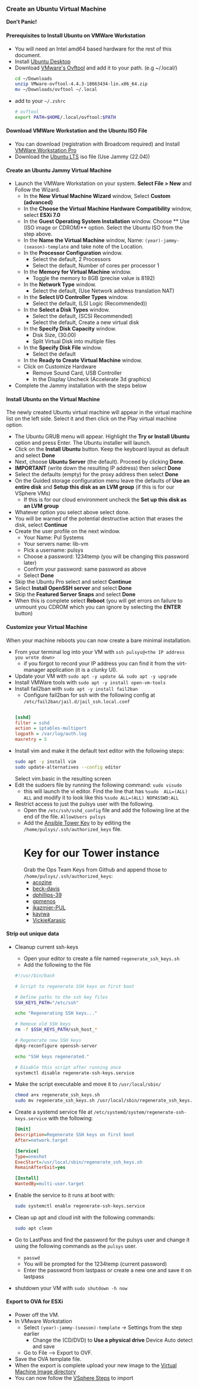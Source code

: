 ### Create an Ubuntu Virtual Machine

**Don't Panic!**

#### Prerequisites to Install Ubuntu on VMWare Workstation

  * You will need an Intel amd64 based hardware for the rest of this document.
  * Install [Ubuntu Desktop](https://ubuntu.com/download/desktop)
  * Download [VMware's Ovftool](https://github.com/rgl/ovftool-binaries) and add it to your path. (e.g ~/.local/)
    ```bash
    cd ~/Downloads
    unzip VMware-ovftool-4.4.3-18663434-lin.x86_64.zip
    mv ~/Downloads/ovftool ~/.local
    ```
  * add to your `~/.zshrc`
    ```bash
    # ovftool
    export PATH=$HOME/.local/ovftool:$PATH
    ```


#### Download VMWare Workstation and the Ubuntu ISO File

  * You can download (registration with Broadcom required) and Install [VMWare Workstation Pro](https://www.vmware.com/products/desktop-hypervisor/workstation-and-fusion)
  * Download the [Ubuntu LTS](https://ubuntu.com/download/server) iso file (Use Jammy (22.04))

#### Create an Ubuntu Jammy Virtual Machine

  * Launch the VMWare Workstation on your system. **Select File > New** and Follow the Wizard.
    * In the **New Virtual Machine Wizard** window, Select **Custom (advanced)**
    * In the **Choose the Virtual Machine Hardware Compatibility** window, select **ESXi 7.0**
    * In the **Guest Operating System Installation** window. Choose ** Use (ISO image or CDROM)** option. Select the Ubuntu ISO from the step above.
    * In the **Name the Virtual Machine** window, Name: `(year)-jammy-(season)-template` and take note of the Location.
    * In the **Processor Configuration** window.
      * Select the default, 2 Processors
      * Select the default, Number of cores per processor 1
    * In the **Memory for Virtual Machine** window.
      * Toggle the memory to 8GB (precise value is 8192)
    * In the **Network Type** window.
      * Select the default, (Use Network address translation NAT)
    * In the **Select I/O Controller Types** window.
      * Select the default, (LSI Logic (Recommended))
    * In the **Select a Disk Types** window.
      * Select the default, (SCSI Recommended)
      * Select the default, Create a new virtual disk
    * In the **Specify Disk Capacity** window.
      * Disk Size, (30.00)
      * Split Virtual Disk into multiple files
    * In the **Specify Disk File** window.
      * Select the default
     * In the **Ready to Create Virtual Machine** window.
      * Click on Customize Hardware
        * Remove Sound Card, USB Controller
        * In the Display Uncheck (Accelerate 3d graphics) 
  * Complete the Jammy installation with the steps below


#### Install Ubuntu on the Virtual Machine

The newly created Ubuntu virtual machine will appear in the virtual machine list on the left side. Select it and then click on the Play virtual machine option.

  * The Ubuntu GRUB menu will appear. Highlight the **Try or Install Ubuntu** option and press Enter. The Ubuntu installer will launch.
  * Click on the **Install Ubuntu** button. Keep the keyboard layout as default and select **Done**
  * Next, choose **Ubuntu Server** (the default). Proceed by clicking **Done**.
  * **IMPORTANT** (write down the resulting IP address) then select **Done**
  * Select the defaults (empty) for the proxy address then select **Done**
  * On the Guided storage configuration menu leave the defaults of **Use an entire disk** and **Setup this disk as an LVM group** (if this is for our VSphere VMs)
    * If this is for our cloud environment uncheck the **Set up this disk as an LVM group**
  * Whatever option you select above select done.
  * You will be warned of the potential destructive action that erases the disk, select **Continue**
  * Create the user profile on the next window.
    * Your Name: Pul Systems
    * Your servers name: lib-vm
    * Pick a username: pulsys
    * Choose a password: 1234temp (you will be changing this password later)
    * Confirm your password: same password as above
    * Select **Done**
  * Skip the Ubuntu Pro select and select **Continue**
  * Select **Install OpenSSH server** and select **Done**
  * Skip the **Featured Server Snaps** and select **Done**
  * When this is complete select **Reboot** (you will get errors on failure to unmount you CDROM which you can ignore by selecting the **ENTER** button)

#### Customize your Virtual Machine

When your machine reboots you can now create a bare minimal installation.

  * From your terminal log into your VM with `ssh pulsys@<the IP address you wrote down>`
    * if you forgot to record your IP address you can find it from the virt-manager application (it is a clunky UI).
  * Update your VM with `sudo apt -y update && sudo apt -y upgrade`
  * Install VMWare tools with `sudo apt -y install open-vm-tools`
  * Install fail2ban with `sudo apt -y install fail2ban`
    * Configure fail2ban for ssh with the following config at `/etc/fail2ban/jail.d/jail_ssh.local.conf`
    ```ini

    [sshd]
    filter = sshd
    action = iptables-multiport
    logpath = /var/log/auth.log
    maxretry = 5
    ```
  * Install vim and make it the default text editor with the following steps:
    ```bash
    sudo apt -y install vim
    sudo update-alternatives --config editor
    ```
    Select vim.basic in the resulting screen
  * Edit the sudoers file by running the following command: `sudo visudo`
    * this will launch the vi editor. Find the line that has `%sudo  ALL=(ALL) ALL` and modify it to look like this `%sudo ALL=(ALL) NOPASSWD:ALL` 
  * Restrict access to just the pulsys user with the following.
    * Open the `/etc/ssh/sshd_config` file and add the following line at the end of the file. `AllowUsers pulsys`
    * Add the [Ansible Tower Key](https://github.com/pulibrary/princeton_ansible/blob/main/keys/TowerKey.pub) to by editing the `/home/pulsys/.ssh/authorized_keys` file.
      # Key for our Tower instance
      Grab the Ops Team Keys from Github and append those to `/home/pulsys/.ssh/authorized_keys`:
        - [acozine](https://github.com/acozine.keys)
        - [beck-davis](https://github.com/beck-davis.keys)
        - [dphillips-39](https://github.com/dphillips-39.keys)
        - [gpmenos](https://github.com/gpmenos.keys)
        - [jkazmier-PUL](https://github.com/jkazmier-PUL.keys)
        - [kayiwa](https://github.com/kayiwa.keys)
        - [VickieKarasic](https://github.com/vickieKarasic.keys)
#### Strip out unique data

  * Cleanup current ssh-keys
    * Open your editor to create a file named `regenerate_ssh_keys.sh`
    * Add the following to the file
    ```bash
    #!/usr/bin/bash

    # Script to regenerate SSH keys on first boot

    # Define paths to the ssh key files
    SSH_KEYS_PATH="/etc/ssh"

    echo "Regenerating SSH keys..."

    # Remove old SSH keys
    rm -f $SSH_KEYS_PATH/ssh_host_*

    # Regenerate new SSH keys
    dpkg-reconfigure openssh-server

    echo "SSH keys regenerated."

    # Disable this script after running once
    systemctl disable regenerate-ssh-keys.service
    ```
  * Make the script executable and move it to `/usr/local/sbin/`
    ```bash
    chmod a+x regenerate_ssh_keys.sh
    sudo mv regenerate_ssh_keys.sh /usr/local/sbin/regenerate_ssh_keys.sh
    ```
  * Create a systemd service file at `/etc/systemd/system/regenerate-ssh-keys.service` with the following:
    ```ini
    [Unit]
    Description=Regenerate SSH keys on first boot
    After=network.target

    [Service]
    Type=oneshot
    ExecStart=/usr/local/sbin/regenerate_ssh_keys.sh
    RemainAfterExit=yes

    [Install]
    WantedBy=multi-user.target
    ```
    
  * Enable the service to it runs at boot with:
    ```bash
    sudo systemctl enable regenerate-ssh-keys.service
    ```
  * Clean up apt and cloud init with the following commands:
    ```bash
    sudo apt clean
    ```
  * Go to LastPass and find the password for the pulsys user and change it using the following commands as the `pulsys` user. 
    * `passwd`
    * You will be prompted for the 1234temp (current password)
    * Enter the password from lastpass or create a new one and save it on lastpass
  * shutdown your VM with `sudo shutdown -h now`

#### Export to OVA for ESXi
- Power off the VM.
- In VMware Workstation
  - Select `(year)-jammy-(season)-template` -> Settings from the step earlier
    - Change the (CD/DVD) to **Use a physical drive** Device Auto detect and save
  - Go to File --> Export to OVF.
- Save the OVA template file.
- When the export is complete upload your new image to the [Virtual Machine Image directory](https://drive.google.com/drive/u/0/folders/1Op-tNRvE_LMlJa6E-Ig4nNEKtKCcXsIF)
- You can now follow the [VSphere Steps](vsphere_hypervisor.md) to import
